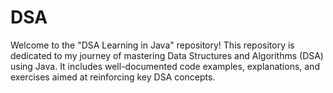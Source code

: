 # DSA
Welcome to the "DSA Learning in Java" repository! This repository is dedicated to my journey of mastering Data Structures and Algorithms (DSA) using Java. It includes well-documented code examples, explanations, and exercises aimed at reinforcing key DSA concepts.

